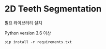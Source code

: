 # 2D Teeth Segmentation

필요 라이브러리 설치

Python version 3.6 이상

<pre>
<code>pip install -r requirements.txt</code>
</pre>
